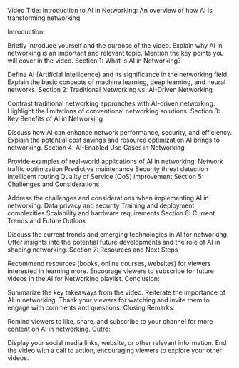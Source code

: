 Video Title: Introduction to AI in Networking: An overview of how AI is transforming networking

Introduction:

Briefly introduce yourself and the purpose of the video.
Explain why AI in networking is an important and relevant topic.
Mention the key points you will cover in the video.
Section 1: What is AI in Networking?

Define AI (Artificial Intelligence) and its significance in the networking field.
Explain the basic concepts of machine learning, deep learning, and neural networks.
Section 2: Traditional Networking vs. AI-Driven Networking

Contrast traditional networking approaches with AI-driven networking.
Highlight the limitations of conventional networking solutions.
Section 3: Key Benefits of AI in Networking

Discuss how AI can enhance network performance, security, and efficiency.
Explain the potential cost savings and resource optimization AI brings to networking.
Section 4: AI-Enabled Use Cases in Networking

Provide examples of real-world applications of AI in networking:
Network traffic optimization
Predictive maintenance
Security threat detection
Intelligent routing
Quality of Service (QoS) improvement
Section 5: Challenges and Considerations

Address the challenges and considerations when implementing AI in networking:
Data privacy and security
Training and deployment complexities
Scalability and hardware requirements
Section 6: Current Trends and Future Outlook

Discuss the current trends and emerging technologies in AI for networking.
Offer insights into the potential future developments and the role of AI in shaping networking.
Section 7: Resources and Next Steps

Recommend resources (books, online courses, websites) for viewers interested in learning more.
Encourage viewers to subscribe for future videos in the AI for Networking playlist.
Conclusion:

Summarize the key takeaways from the video.
Reiterate the importance of AI in networking.
Thank your viewers for watching and invite them to engage with comments and questions.
Closing Remarks:

Remind viewers to like, share, and subscribe to your channel for more content on AI in networking.
Outro:

Display your social media links, website, or other relevant information.
End the video with a call to action, encouraging viewers to explore your other videos.